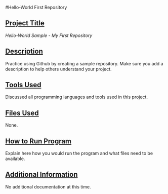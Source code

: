 #Hello-World
First Repository
## <ins>Project Title</ins>
*Hello-World Sample - My First Repository*
## <ins>Description</ins>
Practice using Github by creating a sample repository. Make sure you add a description to help others understand your project.
## <ins>Tools Used</ins>
Discussed all programming languages and tools used in this project.
## <ins>Files Used</ins>
None.
## <ins>How to Run Program</ins>
Explain here how you would run the program and what files need to be available.
## <ins>Additional Information</ins>
No additional documentation at this time.
